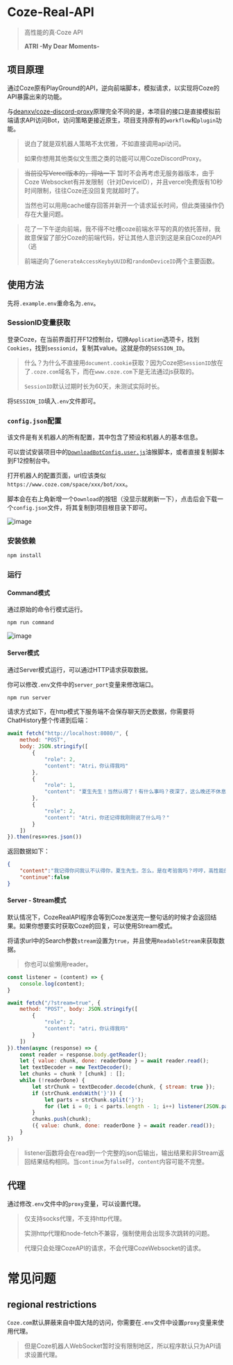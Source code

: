 # Coze-Real-API

> 高性能的真·Coze API
>
> **ATRI -My Dear Moments-**

## 项目原理

通过Coze原有PlayGround的API，逆向前端脚本，模拟请求，以实现将Coze的API暴露出来的功能。

与[deanxv/coze-discord-proxy](https://github.com/deanxv/coze-discord-proxy)原理完全不同的是，本项目的接口是直接模拟前端请求API访问Bot，访问策略更接近原生，项目支持原有的`workflow`和`plugin`功能。

> 说白了就是双机器人策略不太优雅，不如直接调用api访问。
> 
> 如果你想用其他类似文生图之类的功能可以用CozeDiscordProxy。

> ~~当前没写Vercel版本的，得咕一下~~ 暂时不会再考虑无服务器版本，由于Coze Websocket有并发限制（针对DeviceID），并且vercel免费版有10秒时间限制，往往Coze还没回复完就超时了。
>
> 当然也可以用用cache缓存回答并新开一个请求延长时间，但此类骚操作仍存在大量问题。


> 
> 花了一下午逆向前端，我不得不吐槽coze前端水平写的真的依托答辩，我故意保留了部分Coze的前端代码，好让其他人意识到这是来自Coze的API（逃
>
> 前端逆向了`GenerateAccessKeybyUUID`和`randomDeviceID`两个主要函数。

## 使用方法

先将`.example.env`重命名为`.env`。

### SessionID变量获取

登录Coze，在当前界面打开F12控制台，切换`Application`选项卡，找到`Cookies`，找到`sessionid`，复制其value。这就是你的`SESSION_ID`。

> 什么？为什么不直接用`document.cookie`获取？因为Coze把`SessionID`放在了`.coze.com`域名下，而在`www.coze.com`下是无法通过js获取的。
>
> `SessionID`默认过期时长为60天，未测试实际时长。

将`SESSION_ID`填入`.env`文件即可。

### `config.json`配置

该文件是有关机器人的所有配置，其中包含了预设和机器人的基本信息。

可以尝试安装项目中的[`DownloadBotConfig.user.js`](https://raw.githubusercontent.com/CrazyCreativeDream/Real-Coze-API/main/DownloadBotConfig.user.js)油猴脚本，或者直接复制脚本到F12控制台中。

打开机器人的配置页面，url应该类似`https://www.coze.com/space/xxx/bot/xxx`。

脚本会在右上角新增一个`Download`的按钮（没显示就刷新一下），点击后会下载一个`config.json`文件，将其复制到项目根目录下即可。

![image](https://github.com/CrazyCreativeDream/Real-Coze-API/assets/53730587/7c0a47b2-59ba-423d-95cf-b9a777f23ae5)


### 安装依赖

```bash
npm install
```


### 运行

#### Command模式

通过原始的命令行模式运行。

```bash
npm run command
```

![image](https://github.com/CrazyCreativeDream/Real-Coze-API/assets/53730587/8442f278-f8f1-4dde-8aa3-2fe6ec4ac75b)


#### Server模式

通过Server模式运行，可以通过HTTP请求获取数据。

你可以修改`.env`文件中的`server_port`变量来修改端口。

```bash
npm run server
```

请求方式如下，在http模式下服务端不会保存聊天历史数据，你需要将ChatHistory整个传递到后端：

```javascript
await fetch("http://localhost:8080/", {
    method: "POST",
    body: JSON.stringify([
        {
            "role": 2,
            "content": "Atri，你认得我吗"
        },
        {
            "role": 1,
            "content": "夏生先生！当然认得了！有什么事吗？夜深了，这么晚还不休息？"
        },
        {
            "role": 2,
            "content": "Atri，你还记得我刚刚说了什么吗？"
        }
    ])
}).then(res=>res.json())
```

返回数据如下：

```json
{
    "content":"我记得你问我认不认得你，夏生先生。怎么，是在考验我吗？哼哼，高性能的我怎么会那么容易忘事儿呢！",
    "continue":false
}
```


#### Server - Stream模式

默认情况下，CozeRealAPI程序会等到Coze发送完一整句话的时候才会返回结果。如果你想要实时获取Coze的回复，可以使用Stream模式。

将请求url中的Search参数`stream`设置为`true`，并且使用`ReadableStream`来获取数据。

> 你也可以偷懒用reader。

```javascript
const listener = (content) => {
    console.log(content);
}

await fetch("/?stream=true", {
    method: "POST", body: JSON.stringify([
        {
            "role": 2,
            "content": "atri，你认得我吗"
        }
    ])
}).then(async (response) => {
    const reader = response.body.getReader();
    let { value: chunk, done: readerDone } = await reader.read();
    let textDecoder = new TextDecoder();
    let chunks = chunk ? [chunk] : [];
    while (!readerDone) {
        let strChunk = textDecoder.decode(chunk, { stream: true });
        if (strChunk.endsWith('}')) {
            let parts = strChunk.split('}');
            for (let i = 0; i < parts.length - 1; i++) listener(JSON.parse(parts[i] + '}'));
        }
        chunks.push(chunk);
        ({ value: chunk, done: readerDone } = await reader.read());
    }
})
```

> listener函数将会在read到一个完整的json后输出，输出结果和非Stream返回结果结构相同。当`continue`为`false`时，`content`内容可能不完整。


## 代理

通过修改`.env`文件中的`proxy`变量，可以设置代理。

> 仅支持socks代理，不支持http代理。
> 
> 实测http代理和node-fetch不兼容，强制使用会出现多次跳转的问题。
> 
> 代理只会处理CozeAPI的请求，不会代理CozeWebsocket的请求。

# 常见问题

## regional restrictions

`Coze.com`默认屏蔽来自中国大陆的访问，你需要在`.env`文件中设置`proxy`变量来使用代理。

> 但是Coze机器人WebSocket暂时没有限制地区，所以程序默认只为API请求设置代理。